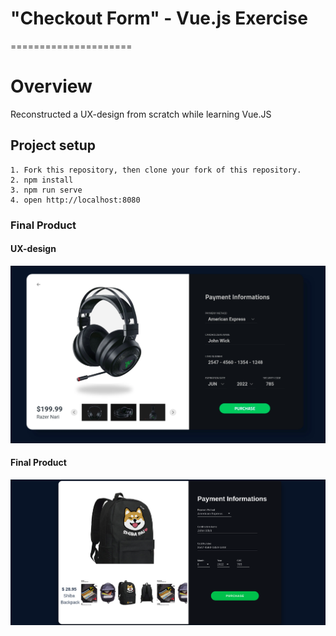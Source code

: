 # "Checkout Form" - Vue.js Exercise
=====================

# Overview

Reconstructed a UX-design from scratch while learning Vue.JS

## Project setup
```
1. Fork this repository, then clone your fork of this repository.
2. npm install
3. npm run serve
4. open http://localhost:8080
```
### Final Product
#### UX-design
!["Screenshot of checkoutForm messages"](https://github.com/victor-h-huynh/VueCheckOutForm/blob/master/docs/checkOutForm1.png?raw=true)

#### Final Product
!["Screenshot of checkoutForm messages"](https://github.com/victor-h-huynh/VueCheckOutForm/blob/master/docs/checkOutForm2.png?raw=true)
